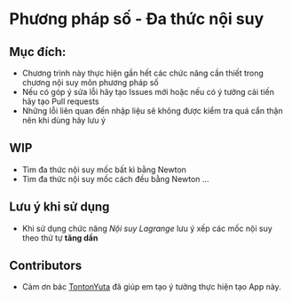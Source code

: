# Phương pháp số - Đa thức nội suy

## Mục đích:
- Chương trình này thực hiện gần hết các chức năng cần thiết trong chương nội suy môn phương pháp số
- Nếu có góp ý sửa lỗi hãy tạo Issues mới hoặc nếu có ý tưởng cải tiến hãy tạo Pull requests
- Những lỗi liên quan đến nhập liệu sẽ không được kiểm tra quá cẩn thận nên khi dùng hãy lưu ý

## WIP
- Tìm đa thức nội suy mốc bất kì bằng Newton
- Tìm đa thức nội suy mốc cách đều bằng Newton
...

## **Lưu ý khi sử dụng**
- Khi sử dụng chức năng *Nội suy Lagrange* lưu ý xếp các mốc nội suy theo thứ tự **tăng dần**

## Contributors
- Cảm ơn bác [TontonYuta](https://github.com/TontonYuta) đã giúp em tạo ý tưởng thực hiện tạo App này.